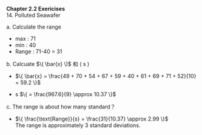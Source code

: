 **Chapter 2.2 Exericises**  
14. Polluted Seawafer  

a. Calculate the range  
- max : 71  
- min : 40 
- Range : 71-40 = 31  

b. Calcuate $\( \bar{x} \)$ 和 \( s \)  
- $\{
\bar{x}  = \frac{49 + 70 + 54 + 67 + 59 + 40 + 61 + 69 + 71 + 52}{10} = 59.2
\}$ 

- s 
$\{
 = \frac{967.6}{9} \approx 10.37
\}$

c. The range is about how many standard？  
- $\{
\frac{\text{Range}}{s} = \frac{31}{10.37} \approx 2.99
\}$  
The range is approximately 3 standard deviations.
